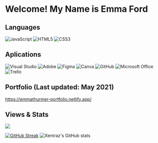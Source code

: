 # Welcome! My Name is Emma Ford

## Languages
<div align="left"> 
<img alt="JavaScript" src="https://img.shields.io/badge/javascript-%23323330.svg?style=for-the-badge&logo=javascript&logoColor=%23F7DF1E"/>
<img alt="HTML5" src="https://img.shields.io/badge/html5-%23E34F26.svg?style=for-the-badge&logo=html5&logoColor=white"/>
<img alt="CSS3" src="https://img.shields.io/badge/css3-%231572B6.svg?style=for-the-badge&logo=css3&logoColor=white"/>
</div>

## Aplications
<div align="left"> 
<img alt="Visual Studio" src="https://img.shields.io/badge/VisualStudio-5C2D91.svg?style=for-the-badge&logo=visual-studio&logoColor=white"/>
<img alt="Adobe" src="https://img.shields.io/badge/adobe-%23FF0000.svg?style=for-the-badge&logo=adobe&logoColor=white"/>
<img alt="Figma" src="https://img.shields.io/badge/figma-%23F24E1E.svg?style=for-the-badge&logo=figma&logoColor=white"/>
<img alt="Canva" src="https://img.shields.io/badge/Canva-%2300C4CC.svg?style=for-the-badge&logo=Canva&logoColor=white"/>
<img alt="GitHub" src="https://img.shields.io/badge/github-%23121011.svg?style=for-the-badge&logo=github&logoColor=white"/>
<img alt="Microsoft Office" src="https://img.shields.io/badge/Microsoft_Office-D83B01?style=for-the-badge&logo=microsoft-office&logoColor=white" />
<img alt="Trello" src="https://img.shields.io/badge/Trello-%23026AA7.svg?style=for-the-badge&logo=Trello&logoColor=white"/>
</div> 

## Portfolio (Last updated: May 2021)
https://emmathurmer-portfolio.netlify.app/

<!-- ## Socials
<div align="left"> 
<img alt="Instagram" src="https://img.shields.io/badge/Emmacft-%23E4405F.svg?style=for-the-badge&logo=Instagram&logoColor=white"/>
<img alt="Twitch" src="https://img.shields.io/badge/xentraz-%239146FF.svg?style=for-the-badge&logo=Twitch&logoColor=white"/>
</div> -->

## Views & Stats
![](https://komarev.com/ghpvc/?username=your-github-xentraz&color=lightgrey)

[![GitHub Streak](https://github-readme-streak-stats.herokuapp.com/?user=DenverCoder1)](https://git.io/streak-stats)
![Xentraz's GitHub stats](https://github-readme-stats.vercel.app/api?username=xentraz&show_icons=true&theme=radical)
